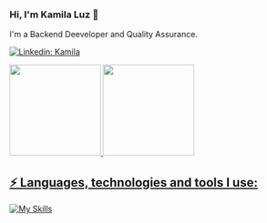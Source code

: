 ### Hi, I'm Kamila Luz 👋

I'm a Backend Deeveloper and Quality Assurance.

[![Linkedin: Kamila](https://img.shields.io/badge/-Linkedin-blue?style=flat-square&logo=Linkedin&logoColor=white&link=https://www.linkedin.com/in/kamila-luz-b1a090136)](https://www.linkedin.com/in/kamila-luz-b1a090136)

<div style="display: inline_block">
  <a href="https://github.com/kamilaluz">
  <img height="160em" src="https://github-readme-stats.vercel.app/api?username=kamilaluz&show_icons=true&theme=dracula&include_all_commits=true&count_private=true"/>
  <img height="160em" src="https://github-readme-stats.vercel.app/api/top-langs/?username=kamilaluz&layout=compact&langs_count=10&theme=dracula"/>
</div>

## ⚡ Languages, technologies and tools I use:

![My Skills](https://go-skill-icons.vercel.app/api/icons?i=js,cs,postgresql,mysql,dotnet,git,github,postman,vscode,visualstudio,nodejs,cypress,html,css,jquery,bootstrap,looker&perline=5&titles=true)
##
